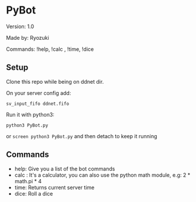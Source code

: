 # PyBot

Version: 1.0

Made by: Ryozuki

Commands: !help, !calc <operation>, !time, !dice

## Setup

Clone this repo while being on ddnet dir.

On your server config add:

`sv_input_fifo ddnet.fifo`

Run it with python3:

`python3 PyBot.py`

or `screen python3 PyBot.py` and then detach to keep it running

## Commands

- help: Give you a list of the bot commands
- calc <operation>: It's a calculator, you can also use the python math module, e.g: 2 * math.pi * 4
- time: Returns current server time
- dice: Roll a dice
